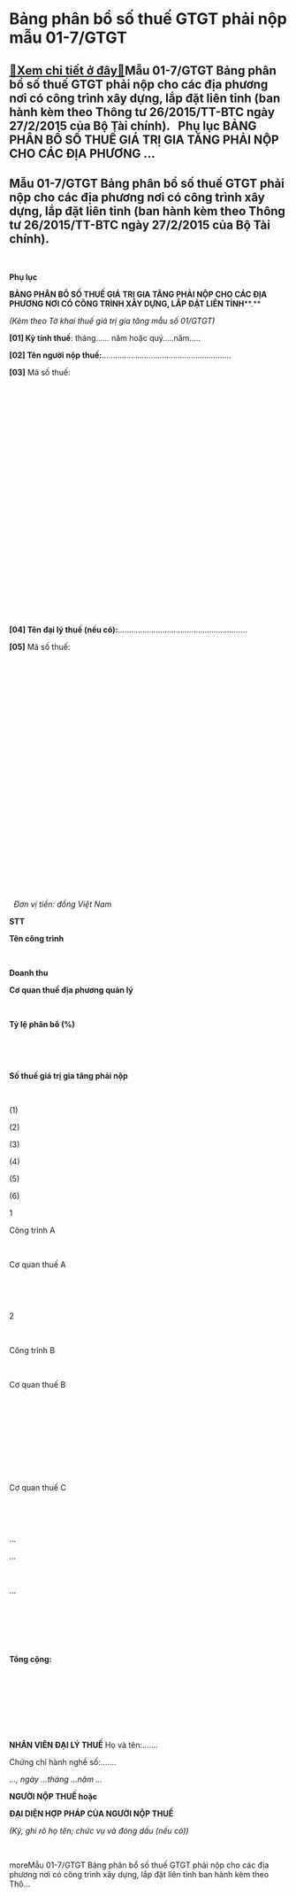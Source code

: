 Bảng phân bổ số thuế GTGT phải nộp mẫu 01-7/GTGT
=======================================================

[:gift:Xem chi tiết ở đây:gift:](https://hddtvn.com/ba%cc%89ng-phan-bo%cc%89-so-thue-gtgt-pha%cc%89i-no%cc%a3p-ma%cc%83u-01-7-gtgt/)Mẫu 01-7/GTGT Bảng phân bổ số thuế GTGT phải nộp cho các địa phương nơi có công trình xây dựng, lắp đặt liên tỉnh (ban hành kèm theo Thông tư 26/2015/TT-BTC ngày 27/2/2015 của Bộ Tài chính).   Phụ lục BẢNG PHÂN BỔ SỐ THUẾ GIÁ TRỊ GIA TĂNG PHẢI NỘP CHO CÁC ĐỊA PHƯƠNG …
-------------------------------------------------------------------------------------------------------------------------------------------------------------------------------------------------------------------------------------------------------------------------------------------



Mẫu 01-7/GTGT Bảng phân bổ số thuế GTGT phải nộp cho các địa phương nơi có công trình xây dựng, lắp đặt liên tỉnh (ban hành kèm theo Thông tư 26/2015/TT-BTC ngày 27/2/2015 của Bộ Tài chính).
---------------------------------------------------------------------------------------------------------------------------------------------------------------------------------------------------------------


 



**Phụ lục**  

**BẢNG PHÂN BỔ SỐ THUẾ GIÁ TRỊ GIA TĂNG PHẢI NỘP CHO CÁC ĐỊA PHƯƠNG NƠI CÓ CÔNG TRÌNH XÂY DỰNG, LẮP ĐẶT LIÊN TỈNH****.**  

*(Kèm theo Tờ khai thuế giá trị gia tăng mẫu số 01/GTGT)*
 



**[01] Kỳ tính thuế**: tháng…… năm hoặc quý…..năm…..

**[0****2****] Tên người nộp thuế:**………………………………………………….






**[0****3****]** Mã số thuế:

 

 

 

 

 

 

 

 

 

 

 

 

 

 



**[04] Tên đại lý thuế (nếu có):**………………………………………………….






**[05]** Mã số thuế:

 

 

 

 

 

 

 

 

 

 

 

 

 

 




  *Đơn vị tiền: đồng Việt Nam*




**STT**

**Tên công trình**

   

**Doanh thu**

**Cơ quan thuế địa phương quản lý**

   

**Tỷ lệ phân bổ (%)**  

  

   

**Số thuế giá trị gia tăng phải nộp**  

  



(1)

(2)

(3)

(4)

(5)

(6)



1

Công trình A

 

Cơ quan thuế A

 

 



2  

  

Công trình B

 

Cơ quan thuế B

 

 



 

 

 

Cơ quan thuế C

 

 



…

…

 

…

 

 



   

**Tổng cộng:**

 



 

   

  

**NHÂN VIÊN ĐẠI LÝ THUẾ**
Họ và tên:…….  

 Chứng chỉ hành nghề số:…….







*…, ngày …tháng …năm* *…*



**NGƯỜI NỘP THUẾ hoặc**   

**ĐẠI DIỆN HỢP PHÁP CỦA NGƯỜI NỘP THUẾ**



*(Ký, ghi rõ họ tên; chức vụ và đóng dấu (nếu có))*








 


moreMẫu 01-7/GTGT Bảng phân bổ số thuế GTGT phải nộp cho các địa phương nơi có công trình xây dựng, lắp đặt liên tỉnh ban hành kèm theo Thô…

